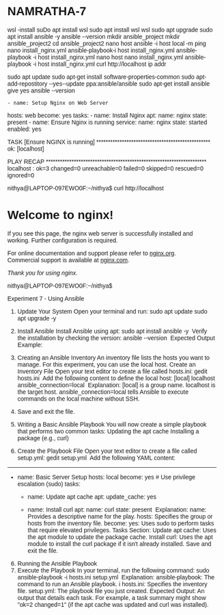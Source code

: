 # NAMRATHA-7
wsl -install
    suDo apt install wsl
    sudo apt install wsl
    wsl
    sudo apt upgrade
    sudo apt install ansible -y
    ansible --version
    mkdir ansible_project
    mkdir ansible_project2
    cd ansible_project2
    nano host
    ansible -i host local -m ping
   nano install_nginx.yml
    ansible-playbook-i host install_nginx.yml
    ansible-playbook -i host install_nginx.yml
   nano host
    nano install_nginx.yml
   ansible-playbook -i host install_nginx.yml
    curl http://localhost
    ip addr

sudo apt update
sudo apt-get install software-properties-common
sudo apt-add-repostitory --yes--update ppa:ansible/ansible 
sudo apt-get install ansible 
   give yes 
ansible --version 

    - name: Setup Nginx on Web Server
  hosts: web
  become: yes
  tasks:
    - name: Install Nginx
      apt:
        name: nginx
        state: present
    - name: Ensure Nginx is running
      service:
        name: nginx
        state: started
        enabled: yes



   
TASK [Ensure NGINX is running] *************************************************
ok: [localhost]

PLAY RECAP *********************************************************************
localhost                  : ok=3    changed=0    unreachable=0    failed=0    skipped=0    rescued=0    ignored=0

nithya@LAPTOP-097EWO0F:~/nithya$ curl http://localhost
<!DOCTYPE html>
<html>
<head>
<title>Welcome to nginx!</title>
<style>
    html { color-scheme: light dark; }
    body { width: 35em; margin: 0 auto;
           font-family: Tahoma, Verdana, Arial, sans-serif; }
</style>
</head>
<body>
<h1>Welcome to nginx!</h1>
<p>If you see this page, the nginx web server is successfully installed and
working. Further configuration is required.</p>

<p>For online documentation and support please refer to
<a href="http://nginx.org/">nginx.org</a>.<br/>
Commercial support is available at
<a href="http://nginx.com/">nginx.com</a>.</p>

<p><em>Thank you for using nginx.</em></p>
</body>
</html>

nithya@LAPTOP-097EWO0F:~/nithya$


Experiment 7 - Using Ansible
1. Update Your System
Open your terminal and run:
sudo apt update
sudo apt upgrade -y
​
2. Install Ansible
Install Ansible using apt:
sudo apt install ansible -y
​
Verify the installation by checking the version:
ansible --version
​
Expected Output Example:

3. Creating an Ansible Inventory
An inventory file lists the hosts you want to manage. For this experiment, you can use the local host.
Create an Inventory File
Open your text editor to create a file called hosts.ini:
gedit hosts.ini
​
Add the following content to define the local host:
[local]
localhost ansible_connection=local
​
Explanation:
[local] is a group name.
localhost is the target host.
ansible_connection=local tells Ansible to execute commands on the local machine without SSH.
3. Save and exit the file.
4. Writing a Basic Ansible Playbook
You will now create a simple playbook that performs two common tasks:
Updating the apt cache
Installing a package (e.g., curl)
5. Create the Playbook File
Open your text editor to create a file called setup.yml:
gedit setup.yml
​
Add the following YAML content:
---
- name: Basic Server Setup
  hosts: local
  become: yes # Use privilege escalation (sudo)
  tasks:
    - name: Update apt cache
      apt:
        update_cache: yes

    - name: Install curl
      apt:
        name: curl
        state: present
​
Explanation:
name: Provides a descriptive name for the play.
hosts: Specifies the group or hosts from the inventory file.
become: yes: Uses sudo to perform tasks that require elevated privileges.
Tasks Section:
Update apt cache: Uses the apt module to update the package cache.
Install curl: Uses the apt module to install the curl package if it isn't already installed.
Save and exit the file.
6. Running the Ansible Playbook
1. Execute the Playbook
In your terminal, run the following command:
sudo ansible-playbook -i hosts.ini setup.yml
​
Explanation:
ansible-playbook: The command to run an Ansible playbook.
i hosts.ini: Specifies the inventory file.
setup.yml: The playbook file you just created.
Expected Output:
An output that details each task. For example, a task summary might show "ok=2 changed=1" (if the apt cache was updated and curl was installed).
